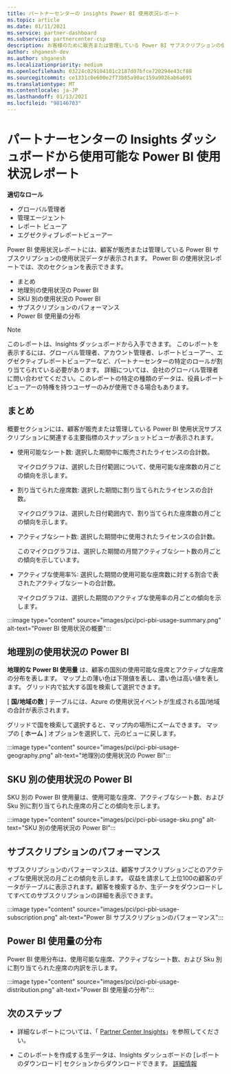 ```yaml
---
title: パートナーセンターの insights Power BI 使用状況レポート
ms.topic: article
ms.date: 01/11/2021
ms.service: partner-dashboard
ms.subservice: partnercenter-csp
description: お客様のために販売または管理している Power BI サブスクリプションの使用状況について、お客様がどのように改善できるかをご確認ください。
author: shganesh-dev
ms.author: shganesh
ms.localizationpriority: medium
ms.openlocfilehash: 03224c029104101c2187d07bfce720294e43cf88
ms.sourcegitcommit: ce1331c0e600e2f73b85a90ac159a9026ab6a691
ms.translationtype: MT
ms.contentlocale: ja-JP
ms.lasthandoff: 01/13/2021
ms.locfileid: "98146703"
---
```

# <a name="power-bi-usage-report-available-from-the-partner-center-insights-dashboard"></a>パートナーセンターの Insights ダッシュボードから使用可能な Power BI 使用状況レポート

**適切なロール**
- グローバル管理者
- 管理エージェント
- レポート ビューア
- エグゼクティブレポートビューアー

Power BI 使用状況レポートには、顧客が販売または管理している Power BI サブスクリプションの使用状況データが表示されます。 Power BI の使用状況レポートでは、次のセクションを表示できます。

- まとめ
- 地理別の使用状況の Power BI
- SKU 別の使用状況の Power BI
- サブスクリプションのパフォーマンス
- Power BI 使用量の分布

 > [!NOTE]
 > このレポートは、Insights ダッシュボードから入手できます。 このレポートを表示するには、グローバル管理者、アカウント管理者、レポートビューアー、エグゼクティブレポートビューアーなど、パートナーセンターの特定のロールが割り当てられている必要があります。 詳細については、会社のグローバル管理者に問い合わせてください。このレポートの特定の種類のデータは、役員レポートビューアーの特権を持つユーザーのみが使用できる場合もあります。

## <a name="summary"></a>まとめ

概要セクションには、顧客が販売または管理している Power BI 使用状況サブスクリプションに関連する主要指標のスナップショットビューが表示されます。 

- 使用可能なシート数: 選択した期間中に販売されたライセンスの合計数。

   マイクログラフは、選択した日付範囲について、使用可能な座席数の月ごとの傾向を示します。

- 割り当てられた座席数: 選択した期間に割り当てられたライセンスの合計数。

   マイクログラフは、選択した日付範囲内で、割り当てられた座席数の月ごとの傾向を示します。

- アクティブなシート数: 選択した期間中に使用されたライセンスの合計数。 

   このマイクログラフは、選択した期間の月間アクティブなシート数の月ごとの傾向を示しています。

- アクティブな使用率%: 選択した期間の使用可能な座席数に対する割合で表されたアクティブなシートの合計数。 

   マイクログラフは、選択した期間のアクティブな使用率の月ごとの傾向を示します。

:::image type="content" source="images/pci/pci-pbi-usage-summary.png" alt-text="Power BI 使用状況の概要":::

## <a name="power-bi-usage-by-geography"></a>地理別の使用状況の Power BI

**地理的な Power BI 使用量** は、顧客の国別の使用可能な座席とアクティブな座席の分布を表します。 マップ上の薄い色は下限値を表し、濃い色は高い値を表します。 グリッド内で拡大する国を検索して選択できます。

[ **国/地域の数** ] テーブルには、Azure の使用状況イベントが生成される国/地域の合計が表示されます。

グリッドで国を検索して選択すると、マップ内の場所にズームできます。 マップの [ **ホーム** ] オプションを選択して、元のビューに戻します。

:::image type="content" source="images/pci/pci-pbi-usage-geography.png" alt-text="地理別の使用状況の Power BI":::

## <a name="power-bi-usage-by-sku"></a>SKU 別の使用状況の Power BI

SKU 別の Power BI 使用量は、使用可能な座席、アクティブなシート数、および Sku 別に割り当てられた座席の月ごとの傾向を示します。

:::image type="content" source="images/pci/pci-pbi-usage-sku.png" alt-text="SKU 別の使用状況の Power BI":::

## <a name="subscriptions-performance"></a>サブスクリプションのパフォーマンス

サブスクリプションのパフォーマンスは、顧客サブスクリプションごとのアクティブな使用状況の月ごとの傾向を示します。 収益を請求して上位100の顧客のデータがテーブルに表示されます。顧客を検索するか、生データをダウンロードしてすべてのサブスクリプションの詳細を表示できます。

:::image type="content" source="images/pci/pci-pbi-usage-subscription.png" alt-text="Power BI サブスクリプションのパフォーマンス":::

## <a name="power-bi-usage-distribution"></a>Power BI 使用量の分布

Power BI 使用分布は、使用可能な座席、アクティブなシート数、および Sku 別に割り当てられた座席の内訳を示します。

:::image type="content" source="images/pci/pci-pbi-usage-distribution.png" alt-text="Power BI 使用量の分布":::

## <a name="next-steps"></a>次のステップ

- 詳細なレポートについては、「 [Partner Center Insights](partner-center-insights.md)」を参照してください。

- このレポートを作成する生データは、Insights ダッシュボードの [レポートのダウンロード] セクションからダウンロードできます。 [詳細情報](pci-download-reports.md) 
